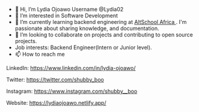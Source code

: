 - 👋 Hi, I’m Lydia Ojoawo 
Username @Lydia02
- 👀 I’m interested in Software Development
- 🌱 I’m currently learning backend engineering at [AltSchool Africa ](https://www.altschoolafrica.com/). I'm passionate about sharing knowledge, and documentation.
- 💞️ I’m looking to collaborate on projects and contributing to open source projects.
- Job interests: Backend Engineer(Intern or Junior level).
- 📫 How to reach me 

LinkedIn: https://www.linkedin.com/in/lydia-ojoawo/

Twitter: https://twitter.com/shubby_boo

Instagram: https://www.instagram.com/shubby__boo

Website: https://lydiaojoawo.netlify.app/

<!---
Lydia02/Lydia02 is a ✨ special ✨ repository because its `README.md` (this file) appears on your GitHub profile.
You can click the Preview link to take a look at your changes.
--->
